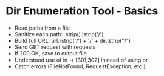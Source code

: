 # Dir Enumeration Tool - Basics

- Read paths from a file
- Sanitize each path: .strip().lstrip('/')
- Build full URL: url.rstrip('/') + '/' + dir.lstrip("/")
- Send GET request with requests
- If 200 OK, save to output file
- Understood use of in -> [301,302] instead of using or
- Catch errors (FileNotFound, RequestException, etc.)
